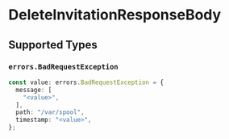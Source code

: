 # DeleteInvitationResponseBody


## Supported Types

### `errors.BadRequestException`

```typescript
const value: errors.BadRequestException = {
  message: [
    "<value>",
  ],
  path: "/var/spool",
  timestamp: "<value>",
};
```

